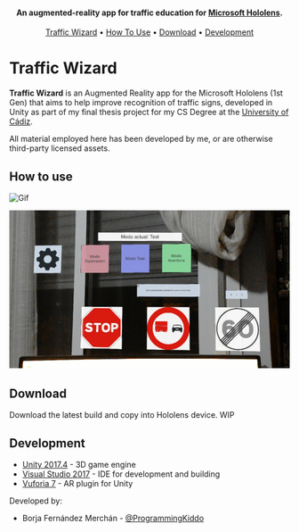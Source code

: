 <h4 align="center">An augmented-reality app for traffic education for <a href="https://learn.microsoft.com/en-us/hololens/hololens1-hardware" target="_blank">Microsoft Hololens</a>.</h4>

<p align="center">
  <a href="#traffic-wizard">Traffic Wizard</a> •
  <a href="#how-to-use">How To Use</a> •
  <a href="#download">Download</a> •
  <a href="#development">Development</a>
</p>


# Traffic Wizard

**Traffic Wizard** is an Augmented Reality app for the Microsoft Hololens (1st Gen) that aims to help improve recognition of traffic signs, developed in Unity as part of my final thesis project for my CS Degree at the [University of Cádiz](https://www.uca.es/).

All material employed here has been developed by me, or are otherwise third-party licensed assets.

## How to use

![Gif](https://raw.githubusercontent.com/ProgrammingKiddo/TrafficWizard/main/Captures/TrafficWizard_ExampleTargetRecognition.gif)


![Screenshot_Test_Mode](https://raw.githubusercontent.com/ProgrammingKiddo/TrafficWizard/main/Captures/20240115_071001_HoloLens.jpg)

## Download

Download the latest build and copy into Hololens device.
WIP

## Development


* [Unity 2017.4](https://unity.com/) - 3D game engine
* [Visual Studio 2017](https://visualstudio.microsoft.com/vs/older-downloads/) - IDE for development and building
* [Vuforia 7](https://engine.vuforia.com/engine) - AR plugin for Unity

Developed by:
 - Borja Fernández Merchán - [@ProgrammingKiddo](https://github.com/ProgrammingKiddo)